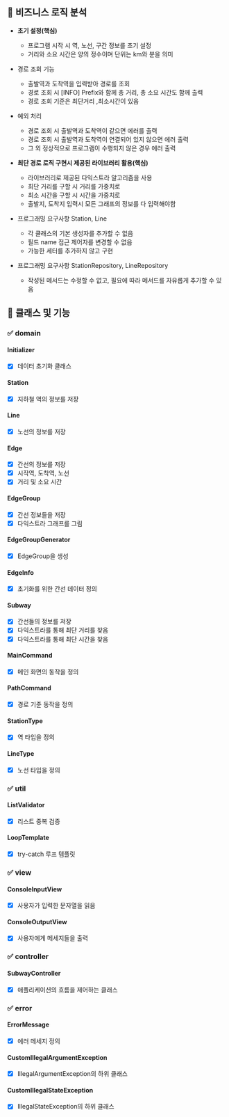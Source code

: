 ## 🎯 비즈니스 로직 분석

- **초기 설정(핵심)**
    - 프로그램 시작 시 역, 노선, 구간 정보를 초기 설정
    - 거리와 소요 시간은 양의 정수이며 단위는 km와 분을 의미

- 경로 조회 기능
  - 출발역과 도착역을 입력받아 경로를 조회
  - 경로 조회 시 [INFO] Prefix와 함께 총 거리, 총 소요 시간도 함께 출력
  - 경로 조회 기준은 최단거리 ,최소시간이 있음

- 예외 처리
  - 경로 조회 시 출발역과 도착역이 같으면 에러를 출력
  - 경로 조회 시 출발역과 도착역이 연결되어 있지 않으면 에러 출력
  - 그 외 정상적으로 프로그램이 수행되지 않은 경우 에러 출력

- **최단 경로 로직 구현시 제공된 라이브러리 활용(핵심)**
  - 라이브러리로 제공된 다익스트라 알고리즘을 사용
  - 최단 거리를 구할 시 거리를 가중치로
  - 최소 시간을 구할 시 시간을 가중치로
  - 출발지, 도착지 입력시 모든 그래프의 정보를 다 입력해야함

- 프로그래밍 요구사항 Station, Line
  - 각 클래스의 기본 생성자를 추가할 수 없음
  - 필드 name 접근 제어자를 변경할 수 없음
  - 가능한 세터를 추가하지 않고 구현

- 프로그래밍 요구사항 StationRepository, LineRepository
  - 작성된 메서드는 수정할 수 없고, 필요에 따라 메서드를 자유롭게 추가할 수 있음


## 🎯 클래스 및 기능

### ✅ domain

#### Initializer
- [X] 데이터 초기화 클래스

#### Station
- [X] 지하철 역의 정보를 저장

#### Line
- [X] 노선의 정보를 저장

#### Edge
- [X] 간선의 정보를 저장
- [X] 시작역, 도착역, 노선
- [X] 거리 및 소요 시간

#### EdgeGroup
- [X] 간선 정보들을 저장
- [X] 다익스트라 그래프를 그림

#### EdgeGroupGenerator
- [X] EdgeGroup을 생성

#### EdgeInfo
- [X] 초기화를 위한 간선 데이터 정의

#### Subway
- [X] 간선들의 정보를 저장
- [X] 다익스트라를 통해 최단 거리를 찾음
- [X] 다익스트라를 통해 최단 시간을 찾음

#### MainCommand
- [X] 메인 화면의 동작을 정의

#### PathCommand
- [X] 경로 기준 동작을 정의

#### StationType
- [X] 역 타입을 정의

#### LineType
- [X] 노선 타입을 정의

### ✅ util

#### ListValidator
- [X] 리스트 중복 검증

#### LoopTemplate
- [X] try-catch 루프 템플릿

### ✅ view

#### ConsoleInputView
- [X] 사용자가 입력한 문자열을 읽음

#### ConsoleOutputView
- [X] 사용자에게 메세지들을 출력

### ✅ controller

#### SubwayController
- [X] 애플리케이션의 흐름을 제어하는 클래스

### ✅ error

#### ErrorMessage
- [X] 에러 메세지 정의

#### CustomIllegalArgumentException
- [X] IllegalArgumentException의 하위 클래스

#### CustomIllegalStateException
- [X] IllegalStateException의 하위 클래스
